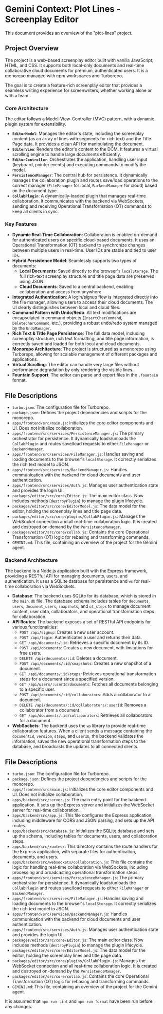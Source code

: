 # Gemini Context: Plot Lines - Screenplay Editor

This document provides an overview of the "plot-lines" project.

## Project Overview

The project is a web-based screenplay editor built with vanilla JavaScript, HTML, and CSS. It supports both local-only documents and real-time collaborative cloud documents for premium, authenticated users. It is a monorepo managed with npm workspaces and Turborepo.

The goal is to create a feature-rich screenplay editor that provides a seamless writing experience for screenwriters, whether working alone or with a team.

### Core Architecture

The editor follows a Model-View-Controller (MVC) pattern, with a dynamic plugin system for extensibility.

- **`EditorModel`**: Manages the editor's state, including the screenplay content (as an array of lines with segments for rich text) and the Title Page data. It provides a clean API for manipulating the document.
- **`EditorView`**: Renders the editor's content to the DOM. It features a virtual scrolling engine to handle large documents efficiently.
- **`EditorController`**: Orchestrates the application, handling user input (keyboard, pointer events) and executing commands to modify the model.
- **`PersistenceManager`**: The central hub for persistence. It dynamically manages the collaboration plugin and routes save/load operations to the correct manager (`FileManager` for local, `BackendManager` for cloud) based on the document type.
- **`CollabPlugin`**: A dynamically-loaded plugin that manages real-time collaboration. It communicates with the backend via WebSockets, sending and receiving Operational Transformation (OT) commands to keep all clients in sync.

### Key Features

- **Dynamic Real-Time Collaboration**: Collaboration is enabled on-demand for authenticated users on specific cloud-based documents. It uses an Operational Transformation (OT) backend to synchronize changes between multiple users in real-time. User IDs are stable and tied to user IDs.
- **Hybrid Persistence Model**: Seamlessly supports two types of documents:
  - **Local Documents**: Saved directly to the browser's `localStorage`. The full rich-text screenplay structure and title page data are preserved using JSON.
  - **Cloud Documents**: Saved to a central backend, enabling collaboration and access from anywhere.
- **Integrated Authentication**: A login/signup flow is integrated directly into the file manager, allowing users to access their cloud documents. The UI clearly distinguishes between local and cloud files.
- **Command Pattern with Undo/Redo**: All text modifications are encapsulated in command objects (`InsertCharCommand`, `DeleteCharCommand`, etc.), providing a robust undo/redo system managed by the `UndoManager`.
- **Rich Text & Title Page Persistence**: The full data model, including screenplay structure, rich text formatting, and title page information, is correctly saved and loaded for both local and cloud documents.
- **Monorepo Architecture**: The project is structured as a monorepo using Turborepo, allowing for scalable management of different packages and applications.
- **Virtual Scrolling**: The editor can handle very large files without performance degradation by only rendering the visible lines.
- **Fountain Support**: The editor can parse and export files in the `.fountain` format.

## File Descriptions

- `turbo.json`: The configuration file for Turborepo.
- `package.json`: Defines the project dependencies and scripts for the monorepo.
- `apps/frontend/src/main.js`: Initializes the core editor components and UI. Does not initialize collaboration.
- `apps/frontend/src/services/PersistenceManager.js`: The primary orchestrator for persistence. It dynamically loads/unloads the `CollabPlugin` and routes save/load requests to either `FileManager` or `BackendManager`.
- `apps/frontend/src/services/FileManager.js`: Handles saving and loading documents to the browser's `localStorage`. It correctly serializes the rich text model to JSON.
- `apps/frontend/src/services/BackendManager.js`: Handles communication with the backend for cloud documents and user authentication.
- `apps/frontend/src/services/Auth.js`: Manages user authentication state and provides the login UI.
- `packages/editor/src/core/Editor.js`: The main editor class. Now includes methods (`destroyPlugin`) to manage the plugin lifecycle.
- `packages/editor/src/core/EditorModel.js`: The data model for the editor, holding the screenplay lines and title page data.
- `packages/editor/src/core/plugins/CollabPlugin.js`: Manages the WebSocket connection and all real-time collaboration logic. It is created and destroyed on-demand by the `PersistenceManager`.
- `packages/editor/src/core/collab.js`: Contains the core Operational Transformation (OT) logic for rebasing and transforming commands.
- `GEMINI.md`: This file, containing an overview of the project for the Gemini agent.

### Backend Architecture

The backend is a Node.js application built with the Express framework, providing a RESTful API for managing documents, users, and authentication. It uses a SQLite database for persistence and `ws` for real-time collaboration via WebSockets.

- **Database**: The backend uses SQLite for its database, which is stored in the `main.db` file. The database schema includes tables for `documents`, `users`, `document_users`, `snapshots`, and `ot_steps` to manage document content, user data, collaborators, and operational transformation steps for collaboration.
- **API Routes**: The backend exposes a set of RESTful API endpoints for various functionalities:
  - `POST /api/signup`: Creates a new user account.
  - `POST /api/login`: Authenticates a user and returns their data.
  - `GET /api/documents/:id`: Retrieves a specific document by its ID.
  - `POST /api/documents`: Creates a new document, with limitations for free users.
  - `DELETE /api/documents/:id`: Deletes a document.
  - `POST /api/documents/:id/snapshots`: Creates a new snapshot of a document.
  - `GET /api/documents/:id/steps`: Retrieves operational transformation steps for a document since a specified version.
  - `GET /api/users/:userId/documents`: Fetches all documents belonging to a specific user.
  - `POST /api/documents/:id/collaborators`: Adds a collaborator to a document.
  - `DELETE /api/documents/:id/collaborators/:userId`: Removes a collaborator from a document.
  - `GET /api/documents/:id/collaborators`: Retrieves all collaborators for a document.
- **WebSockets**: The backend uses the `ws` library to provide real-time collaboration features. When a client sends a message containing the `documentId`, `version`, `steps`, and `userID`, the backend validates the information, saves the new operational transformation steps to the database, and broadcasts the updates to all connected clients.

## File Descriptions

- `turbo.json`: The configuration file for Turborepo.
- `package.json`: Defines the project dependencies and scripts for the monorepo.
- `apps/frontend/src/main.js`: Initializes the core editor components and UI. Does not initialize collaboration.
- `apps/backend/src/server.js`: The main entry point for the backend application. It sets up the Express server and initializes the WebSocket server for real-time collaboration.
- `apps/backend/src/app.js`: This file configures the Express application, including middleware for CORS and JSON parsing, and sets up the API routes.
- `apps/backend/src/database.js`: Initializes the SQLite database and sets up the schema, including tables for documents, users, and collaboration steps.
- `apps/backend/src/routes/`: This directory contains the route handlers for the Express application, with separate files for authentication, documents, and users.
- `apps/backend/src/websockets/collaboration.js`: This file contains the logic for handling real-time collaboration via WebSockets, including processing and broadcasting operational transformation steps.
- `apps/frontend/src/services/PersistenceManager.js`: The primary orchestrator for persistence. It dynamically loads/unloads the `CollabPlugin` and routes save/load requests to either `FileManager` or `BackendManager`.
- `apps/frontend/src/services/FileManager.js`: Handles saving and loading documents to the browser's `localStorage`. It correctly serializes the rich text model to JSON.
- `apps/frontend/src/services/BackendManager.js`: Handles communication with the backend for cloud documents and user authentication.
- `apps/frontend/src/services/Auth.js`: Manages user authentication state and provides the login UI.
- `packages/editor/src/core/Editor.js`: The main editor class. Now includes methods (`destroyPlugin`) to manage the plugin lifecycle.
- `packages/editor/src/core/EditorModel.js`: The data model for the editor, holding the screenplay lines and title page data.
- `packages/editor/src/core/plugins/CollabPlugin.js`: Manages the WebSocket connection and all real-time collaboration logic. It is created and destroyed on-demand by the `PersistenceManager`.
- `packages/editor/src/core/collab.js`: Contains the core Operational Transformation (OT) logic for rebasing and transforming commands.
- `GEMINI.md`: This file, containing an overview of the project for the Gemini agent.

It is assumed that `npm run lint` and `npm run format` have been run before any changes.
